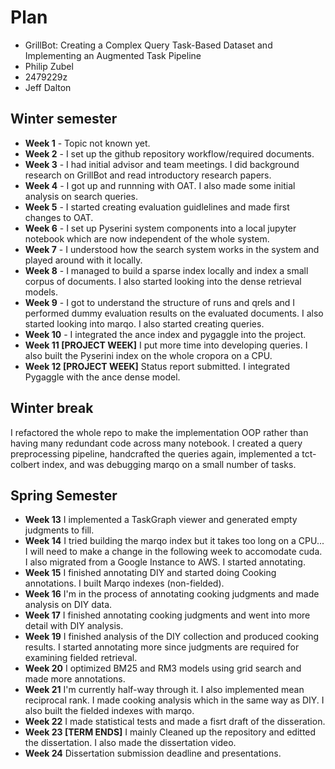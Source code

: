 # Plan

* GrillBot: Creating a Complex Query Task-Based Dataset and Implementing an Augmented Task Pipeline
* Philip Zubel
* 2479229z
* Jeff Dalton

## Winter semester

* **Week 1** - Topic not known yet.
* **Week 2** - I set up the github repository workflow/required documents.
* **Week 3** - I had initial advisor and team meetings. I did background research on GrillBot and read introductory research papers.
* **Week 4** - I got up and runnning with OAT. I also made some initial analysis on search queries.
* **Week 5** - I started creating evaluation guidlelines and made first changes to OAT.
* **Week 6** - I set up Pyserini system components into a local jupyter notebook which are now independent of the whole system.
* **Week 7** - I understood how the search system works in the system and played around with it locally.
* **Week 8** - I managed to build a sparse index locally and index a small corpus of documents. I also started looking into the dense retrieval models.
* **Week 9** - I got to understand the structure of runs and qrels and I performed dummy evaluation results on the evaluated documents. I also started looking into marqo. I also started creating queries.
* **Week 10** - I integrated the ance index and pygaggle into the project.
* **Week 11 [PROJECT WEEK]** I put more time into developing queries.  I also built the Pyserini index on the whole cropora on a CPU.
* **Week 12 [PROJECT WEEK]** Status report submitted. I integrated Pygaggle with the ance dense model.

## Winter break
I refactored the whole repo to make the implementation OOP rather than having many redundant code across many notebook. I created a query preprocessing pipeline, handcrafted the queries again, implemented a tct-colbert index, and was debugging marqo on a small number of tasks.

## Spring Semester

* **Week 13** I implemented a TaskGraph viewer and generated empty judgments to fill.
* **Week 14** I tried building the marqo index but it takes too long on a CPU... I will need to make a change in the following week to accomodate cuda. I also migrated from a Google Instance to AWS. I started annotating.
* **Week 15** I finished annotating DIY and started doing Cooking annotations. I built Marqo indexes (non-fielded).
* **Week 16** I'm in the process of annotating cooking judgments and made analysis on DIY data.
* **Week 17** I finished annotating cooking judgments and went into more detail with DIY analysis. 
* **Week 19** I finished analysis of the DIY collection and produced cooking results. I started annotating more since judgments are required for examining fielded retrieval.
* **Week 20** I optimized BM25 and RM3 models using grid search and made more annotations.  
* **Week 21** I'm currently half-way through it. I also implemented mean reciprocal rank. I made cooking analysis which in the same way as DIY. I also built the fielded indexes with marqo.
* **Week 22** I made statistical tests and made a fisrt draft of the disseration. 
* **Week 23 [TERM ENDS]** I mainly Cleaned up the repository and editted the dissertation. I also made the dissertation video. 
* **Week 24** Dissertation submission deadline and presentations.

